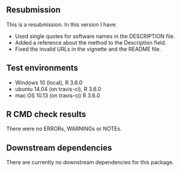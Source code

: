 ## Resubmission
This is a resubmission. In this version I have:

* Used single quotes for software names in the DESCRIPTION file.
* Added a reference about the method to the Description field.
* Fixed the invalid URLs in the vignette and the README file.

## Test environments
* Windows 10 (local), R 3.6.0
* ubuntu 14.04 (on travis-ci), R 3.6.0
* mac OS 10.13 (on travis-ci) R 3.6.0

## R CMD check results
There were no ERRORs, WARNINGs or NOTEs.

## Downstream dependencies
There are currently no downstream dependencies for this package.

